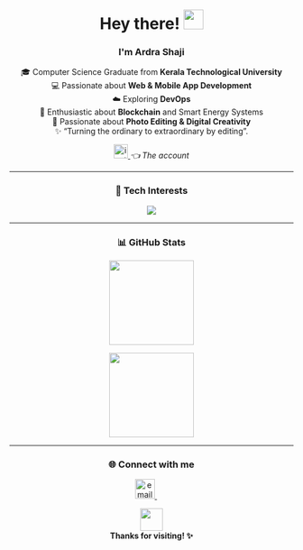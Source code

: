 <!-- Header -->
<h1 align="center">
  Hey there!  
  <img src="https://media.giphy.com/media/hvRJCLFzcasrR4ia7z/giphy.gif" width="35px">
</h1>

<h3 align="center">I'm Ardra Shaji</h3>

<p align="center">
  🎓 Computer Science Graduate from <b>Kerala Technological University</b><br>
  💻 Passionate about <b>Web & Mobile App Development</b><br>
  ☁️ Exploring <b>DevOps</b> <br>
  🔗 Enthusiastic about <b>Blockchain</b> and Smart Energy Systems<br>
  🎨 Passionate about <b>Photo Editing & Digital Creativity</b><br>
  ✨ “Turning the ordinary to extraordinary by editing”.
</p>
  <div align="center" >
  <a href="https://www.instagram.com/_snap._.shot" target="_blank">
    <img src="https://img.icons8.com/fluency/48/000000/instagram-new.png" alt="instagram" width="25" height="25"/>
  </a> <i>  👈 The account </i></div>

---



<!-- Tech Stack Icons -->
<h3 align="center">🧠 Tech Interests</h3>

<p align="center">
  <img src="https://skillicons.dev/icons?i=html,css,js,flutter,python,django,git,github,react" />
</p>

---

<!-- GitHub Stats -->
<h3 align="center">📊 GitHub Stats </h3>

<p align="center">
  <!-- <img src="https://github-readme-stats.vercel.app/api?username=ArdraSB&show_icons=true&theme=tokyonight" height="150px"> -->
  <img src="https://github-readme-stats.vercel.app/api/top-langs/?username=ArdraSB&layout=compact&theme=tokyonight" height="150px">
</p>

<!-- GitHub Streak -->
<p align="center">
  <img src="https://github-readme-streak-stats.herokuapp.com/?user=ArdraSB&theme=tokyonight" height="150px">
</p>

---

<!-- Social Links -->
<h3 align="center">🌐 Connect with me</h3>

<p align="center">
  <!-- Email -->
  <a href="mailto:ardrashaji15@gmail.com" target="_blank">
    <img src="https://img.icons8.com/fluency/48/000000/mail.png" alt="email" width="35" height="35"/>
  </a>
  &nbsp;&nbsp;
  <!-- LinkedIn -->
  <!-- <a href="https://www.linkedin.com/in/ardra-shaji" target="_blank">
    <img src="https://cdn.jsdelivr.net/gh/devicons/devicon/icons/linkedin/linkedin-original.svg" alt="linkedin" width="35" height="35"/>
  </a> -->
  &nbsp;&nbsp;

</p>

<p align="center">
  <img src="https://media.giphy.com/media/du3J3cXyzhj75IOgvA/giphy.gif" width="40px"><br>
  <b>Thanks for visiting! ✨</b>
</p>

